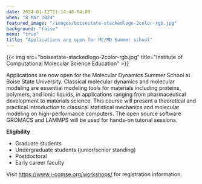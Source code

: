 ```yaml
---
date: 2024-01-12T11:14:48-04:00
when: "8 Mar 2024"
featured_image: "/images/boisestate-stackedlogo-2color-rgb.jpg"
background: "false"
menu: "true"
title: "Applications are open for MC/MD Summer school"
---
```

{{< img src="boisestate-stackedlogo-2color-rgb.jpg" title="Institute of Computational Molecular Science Education" >}}

Applications are now open for the Molecular Dynamics Summer School at Boise State University. Classical molecular dynamics and molecular modeling are essential modeling tools for materials including proteins, polymers, and ionic liquids, in applications ranging from pharmaceutical development to materials science.  This course will present a theoretical and practical introduction to classical statistical mechanics and molecular modeling on high-performance computers. The open source software GROMACS and LAMMPS  will be used for hands-on tutorial sessions.
  
**Eligibility**

- Graduate students
- Undergraduate students (junior/senior standing)
- Postdoctoral
- Early career faculty

Visit https://www.i-comse.org/workshops/ for registration information.

